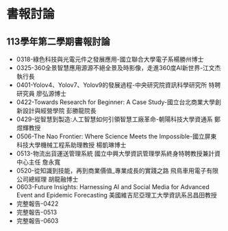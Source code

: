 # 書報討論
## 113學年第二學期書報討論

* 0318-綠色科技與光電元件之發展應用-國立聯合大學電子系楊勝州博士
* 0325-360全景智慧應用源源不絕全景及時影像，走進360度AI新世界-江文杰執行長
* 0401-Yolov4、Yolov7、Yolov9的發展過程-中央研究院資訊科學研究所 特聘研究員 廖弘源博士
* 0422-Towards Research for Beginner: A Case Study-國立台北商業大學創新設計與經營學院 彭勝龍院長
* 0429-從智慧到製造:人工智慧如何引領智慧工廠革命-朝陽科技大學資通系 鄭煜輝教授
* 0506-The Nao Frontier: Where Science Meets the Impossible-國立屏東科技大學機械工程系助理教授 楊凱琳博士
* 0513-物流出貨運送管理系統 國立中興大學資訊管理學系終身特聘教授兼計資中心主任 詹永寬
* 0520-從知識到技能，再到商業價值_專業成長的實踐之路 飛鳥車用電子有限公司總經理 胡龍融博士
* 0603-Future Insights: Harnessing AI and Social Media for Advanced Event and Epidemic Forecasting 美國維吉尼亞理工大學資訊系呂昌田教授
* 完整報告-0422
* 完整報告-0513
* 完整報告-0603
